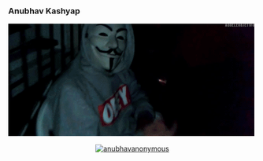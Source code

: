 ### Anubhav Kashyap
![](OVO.gif)



<p align="center">
<a href="https://github.com/anubhavanonymous"><img title="anubhavanonymous" src="https://github-readme-stats.vercel.app/api/top-langs/?username=anubhavanonymous&layout=compact"></a>
</p>
